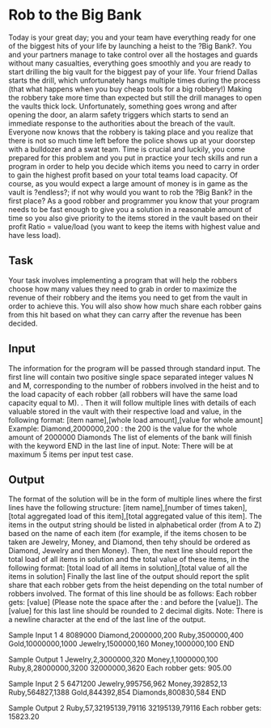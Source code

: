 # Rob to the Big Bank

Today is your great day; you and your team have everything ready for one of the biggest hits of your life by launching a heist to the ?Big Bank?. You and your partners manage to take control over all the hostages and guards without many casualties, everything goes smoothly and you are ready to start drilling the big vault for the biggest pay of your life. 
Your friend Dallas starts the drill, which unfortunately hangs multiple times during the process (that what happens when you buy cheap tools for a big robbery!) Making the robbery take more time than expected but still the drill manages to open the vaults thick lock. 
Unfortunately, something goes wrong and after opening the door, an alarm safety triggers which starts to send an immediate response to the authorities about the breach of the vault. Everyone now knows that the robbery is taking place and you realize that there is not so much time left before the police shows up at your doorstep with a bulldozer and a swat team. 
Time is crucial and luckily, you come prepared for this problem and you put in practice your tech skills and run a program in order to help you decide which items you need to carry in order to gain the highest profit based on your total teams load capacity. 
Of course, as you would expect a large amount of money is in game as the vault is ?endless?; if not why would you want to rob the ?Big Bank? in the first place? As a good robber and programmer you know that your program needs to be fast enough to give you a solution in a reasonable amount of time so you also give priority to the items stored in the vault based on their profit Ratio = value/load (you want to keep the items with highest value and have less load).

## Task
Your task involves implementing a program that will help the robbers choose how many values they need to grab in order to maximize the revenue of their robbery and the items you need to get from the vault in order to achieve this. You will also show how much share each robber gains from this hit based on what they can carry after the revenue has been decided.

## Input
The information for the program will be passed through standard input. The first line will contain two positive single space separated integer values N and M, corresponding to the number of robbers involved in the heist and to the load capacity of each robber (all robbers will have the same load capacity equal to M). . 
Then it will follow multiple lines with details of each valuable stored in the vault with their respective load and value, in the following format: 
[item name],[whole load amount],[value for whole amount] 
Example: Diamond,2000000,200 : the 200 is the value for the whole amount of 2000000 Diamonds 
The list of elements of the bank will finish with the keyword END in the last line of input.
Note: There will be at maximum 5 items per input test case.

## Output
The format of the solution will be in the form of multiple lines where the first lines have the following structure: 
[item name],[number of times taken],[total aggregated load of this item],[total aggregated value of this item]. 
The items in the output string should be listed in alphabetical order (from A to Z) based on the name of each item (for example, if the items chosen to be taken are Jewelry, Money, and Diamond, then tehy should be ordered as Diamond, Jewelry and then Money). 
Then, the next line should report the total load of all items in solution and the total value of these items, in the following format: 
[total load of all items in solution],[total value of all the items in solution] 
Finally the last line of the output should report the split share that each robber gets from the heist depending on the total number of robbers involved. The format of this line should be as follows: 
Each robber gets: [value] 
(Please note the space after the : and before the [value]). 
The [value] for this last line should be rounded to 2 decimal digits. 
Note: There is a newline character at the end of the last line of the output.

Sample Input 1
4 8089000 
Diamond,2000000,200 
Ruby,3500000,400 
Gold,10000000,1000 
Jewelry,1500000,160 
Money,1000000,100 
END

Sample Output 1
Jewelry,2,3000000,320 
Money,1,1000000,100 
Ruby,8,28000000,3200 
32000000,3620 
Each robber gets: 905.00

Sample Input 2
5 6471200 
Jewelry,995756,962 
Money,392852,13 
Ruby,564827,1388 
Gold,844392,854 
Diamonds,800830,584 
END

Sample Output 2
Ruby,57,32195139,79116 
32195139,79116 
Each robber gets: 15823.20